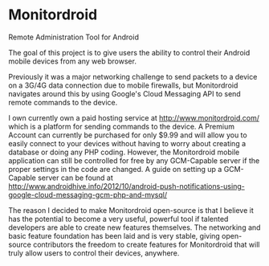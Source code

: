 Monitordroid
============

Remote Administration Tool for Android

The goal of this project is to give users the ability to control their Android mobile devices from any web browser. 

Previously it was a major networking challenge to send packets to a device on a 3G/4G data connection due to mobile
firewalls, but Monitordroid navigates around this by using Google's Cloud Messaging API to send remote commands to the
device. 

I own currently own a paid hosting service at http://www.monitordroid.com/ which is a platform for sending commands 
to the device. A Premium Account can currently be purchased for only $9.99 and will allow you to easily connect to your devices
without having to worry about creating a database or doing any PHP coding. However, the Monitordroid mobile application
can still be controlled for free by any GCM-Capable server if the proper settings in the code are changed.
A guide on setting up a GCM-Capable server can be found at http://www.androidhive.info/2012/10/android-push-notifications-using-google-cloud-messaging-gcm-php-and-mysql/


The reason I decided to make Monitordroid open-source is that I believe it has the potential to become a very useful,
powerful tool if talented developers are able to create new features themselves. The networking and basic feature foundation
has been laid and is very stable, giving open-source contributors the freedom to create features for Monitordroid that will
truly allow users to control their devices, anywhere. 
